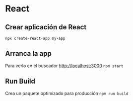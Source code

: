 # React

## Crear aplicación de React
```npx create-react-app my-app```

## Arranca la app
Para verlo en el buscador [http://localhost:3000](http://localhost:3000)
```npm start```

## Run Build
Crea un paquete optimizado para producción 
```npm run build```